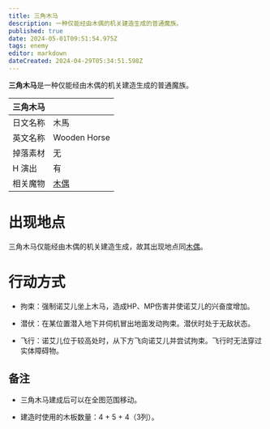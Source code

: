 ```yaml
---
title: 三角木马
description: 一种仅能经由木偶的机关建造生成的普通魔族。
published: true
date: 2024-05-01T09:51:54.975Z
tags: enemy
editor: markdown
dateCreated: 2024-04-29T05:34:51.598Z
---
```


**三角木马**是一种仅能经由木偶的机关建造生成的普通魔族。

<!-- 在这里放置图像 -->

| 三角木马 ||
| - | - |
| 日文名称 | <span lang="ja">木馬</span> |
| 英文名称 | Wooden Horse |
| 掉落素材 | 无 |
| H 演出 | 有 |
| 相关魔物 | [木偶](/zh/enemy/puppet) |

# 出现地点

三角木马仅能经由木偶的机关建造生成，故其出现地点同[木偶](/zh/enemy/puppet)。

# 行动方式

- 拘束：强制诺艾儿坐上木马，造成HP、MP伤害并使诺艾儿的兴奋度增加。

- 潜伏：在某位置潜入地下并伺机冒出地面发动拘束。潜伏时处于无敌状态。

- 飞行：诺艾儿位于较高处时，从下方飞向诺艾儿并尝试拘束。飞行时无法穿过实体障碍物。

## 备注

- 三角木马建成后可以在全图范围移动。

- 建造时使用的木板数量：4 + 5 + 4（3列）。
